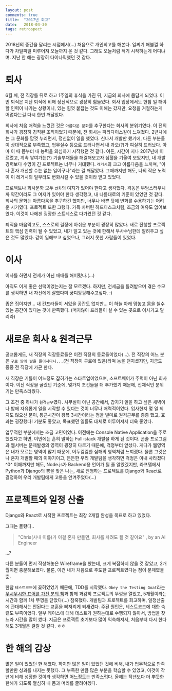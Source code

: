 ```yaml
---
layout: post
comments: true
title:  "2017년 회고"
date:   2018-04-30
tags: retrospect
---
```


2018년의 중간을 달리는 시점에서(...) 처음으로 개인회고를 해본다. 일찌기 해볼껄 하다가 차일피일 미루어져 오늘까지 온 것 같다. 그래도 오늘처럼 적기 시작하는게 어디냐며. 지난 한 해는 굉장히 다이나믹했던 것 같다.

# 퇴사

 6월 께, 전 직장를 뒤로 하고 1주일의 휴식을 가진 뒤, 지금의 회사에 몸담게 되었다. 이번 퇴직은 지난 퇴직에 비해 정신적으로 굉장히 힘들었다. 회사 입장에서도 한참 일 해야 할 인력이 나가는 상황이니, 있는 힘껏 붙잡는 것도 이해는 갔지만, 요청을 거절하는게 어렵다는걸 다시 한번 깨닳았다.

 회사에 처음 매력을 느꼈던 것은 `아름다운 문화`를 추구한다는 회사의 분위기였다. 이 전의 회사가 굉장히 경직된 조직이었기 때문에, 전 회사는 파라다이스같이 느껴졌다. 2년차에는 그 문화를 맘껏 누리면서, 정신없이 일을 했었다. 신나서 개발만 했기에, 다른 부분들이 상대적으로 부족했고, 업무실수 등으로 드러나면서 내 과오(?)가 여실히 드러났다. 아마 이 때 쯤부터 내 능력을 의심하기 시작했던 것 같다. 여튼, 시간이 지나 2017년에 이르렀고, 계속 쌓여가는(?) 기술부채들을 해결해보고자 심혈을 기울여 보았지만, 내 개발 경력보다 수명이 긴 프로젝트는 너무나 거대했다. `레거시`의 크고 아름다움을 느끼며, "아 나 혼자 개선할 수는 없는 일이구나"라는 걸 깨달았다. 그때까지만 해도, 나의 작은 노력이 이 레거시의 일부라도 변화시킬 수 있을 것이라 믿고 있었다.

 프로젝트나 회사문화 모두 `변화`의 여지가 있어야 한다고 생각했다. 격동은 부담스러우니까 약간이라도 그 여지가 있어야 한다 생각했고, 내 나름대로의 기준이 있었던 것 같다. 회사의 문화는 아름다움을 추구하긴 했지만, 너무나 바쁜 탓에 변화를 수용하기는 어려운 시기였다. 프로젝트 또한 그랬다. 가득 차버린 하드디스크처럼, 조금의 여유도 없어보였다. 이것이 나에겐 굉장한 스트레스로 다가왔던 것 같다.
 
 퇴직을 마음먹고도, 스스로의 결정에 아쉬운 부분이 굉장히 많았다. 새로 진행할 프로젝트의 핵심 인력이 될 수 있었고, 내가 알고 있는 것에 한해서 부사수님한테 알려주고 싶은 것도 많았다. 같이 일해보고 싶었으나, 그러지 못한 사람들이 있었다.
 

# 이사

이사를 하면서 전세가 아닌 매매를 해버렸다.(...)

아직도 이게 좋은 선택이었는지는 잘 모르겠다. 하지만, 전세금을 돌려받으며 겪은 수모를 생각하면 내 자신에게 잘했다며 궁디팡팡해주고싶다. :)

좁은 집이지만... 내 건프라들이 서있을 공간도 없지만... 이 하늘 아래 맘놓고 몸을 뉠수 있는 공간이 있다는 것에 만족했다. (머지않아 프라들이 설 수 있는 곳으로 이사가고 말리라)


# 새로운 회사 & 원격근무

 공교롭게도, 새 직장의 직장동료들은 이전 직장의 동료들이었다(...). 전 직장의 어느 분은 `구로 땅에 발을 들이시다니...`(전 직장이 구로에 있음)라며 농을 던지셨지만, 지금도 종종 전 직장에 가곤 한다. 

 새 직장은 기틀이 어느정도 잡혀가는 스타트업이었으며, 소프트웨어가 주력이 아닌 회사이다. 이전 직장을 골랐던 기준에, 몇가지 조건들을 더 추가했기 때문에, 전체적인 분위기는 만족스러웠다.

 그 조건 중 하나가 `원격근무`였다. 사무실이 아닌 공간에서, 갑자기 일을 하고 싶은 새벽이나 밤에 자유롭게 일을 시작할 수 있다는 것이 너무나 매력적이었다. 입사한지 몇 일 되지도 않으신 분이, 통근시간이 왕복 3시간이라는 점을 빌미로 원격근무를 종종 했고, 효과는 굉장했다! 기분도 좋았고, 목표했던 일들도 대체로 이루어져서 더욱 좋았다.
 
 업무적인 부분에서는 조금 고민이었다. 이전에는 Console Native Application을 주로 했었다고 하면, 이번에는 흔히 말하는 Full-stack 개발을 하게 된 것이다. 콘솔 프로그램과 웹서버는 문제발생의 영역이 굉장히 다르기 때문에, 걱정부터 앞섰다. 게다가 웹영역은 내가 모르는 영역이 많기 때문에, 어두컴컴한 심해의 영역처럼 느껴졌다. 물론 그것은 나 혼자 개발할 때의 이야기이고, 든든한 우리 개발팀을 생각하면 걱정은 이내 사라졌다^0^ 이때까지만 해도, Node.js가 Backend용 언어가 될 줄 알았겠지만,  라프텔에서 Python과 Django의 뽕을 맞은 나는, 새로 진행하는 프로젝트를 Django와 React로 결정하여 우리 개발팀에게 고통을 안겨주었다(...)
 

# 프로젝트와 일정 산출

Django와 React로 시작한 프로젝트는 최장 2개월 완성을 목표로 하고 있었다.

그때는 몰랐다..

> "Chris(사내 이름)가 이걸 혼자 만들면, 회사를 차려도 될 것 같아요" 
> , by an AI Engineer
 
...?

다른 분들이 먼저 작성해놓은 Wireframe을 봤는데, 크게 복잡하지 않을 것 같았고, 2개월이면 충분해보였다. 물론, 이건 내가 처음으로 주도한 프로젝트였다는 점이 문제였을 뿐.

한참 `테스트코드`에 꽂혀있었기 때문에, TDD를 시작했다. `Obey the Testing Goat`라는 [무시무시한 표어를 가진 분의 책](https://www.obeythetestinggoat.com)과 함께 과감히 프로젝트의 뚜껑을 열었고, 5개월이라는 시간과 함께 1차 뚜껑을 닫았다(...) 참혹했다. 개발팀과 프로젝트를 회고하며, 일정산출에 관대해서는 안된다는 교훈을 뼈저리게 되새겼다. 주된 원인은, 테스트코드에 대한 숙련도 부족이었다. 일부 케이스에 대해 테스트가 원하는대로 수행되지 않아서, 방법을 찾느라 시간을 많이 썼다. 지금은 프로젝트 초기보다 많이 익숙해져서, 처음부터 다시 한다 해도 3개월은 걸릴 것 같다. ㅎㅎ



# 한 해의 감상

많은 일이 있었던 한 해였다. 하지만 많은 일이 있었던 것에 비해, 내가 업무적으로 만족할만한 성과를 내지는 못했다. 그 부족한 만큼 많은 부분을 학습할 수 있었고, 이것이 작년에 비해 성장한 것이라 생각하면 어느정도는 만족스럽다. 올해는 작년보다 더 뿌듯한 한해가 되도록 열심히 내 몸과 머리를 굴려야겠다.
